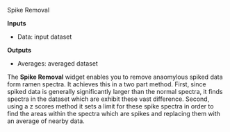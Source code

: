 Spike Removal

**Inputs**

- Data: input dataset

**Outputs**

- Averages: averaged dataset

The **Spike Removal** widget enables you to remove anaomylous spiked data form ramen spectra. It achieves this in a two part method. First, since spiked data is generally significantly larger than the normal spectra, it finds spectra in the dataset which are exhibit these vast difference. Second, using a z scores method it sets a limit for these spike spectra in order to find the areas within the spectra which are spikes and replacing them with an average of nearby data. 
